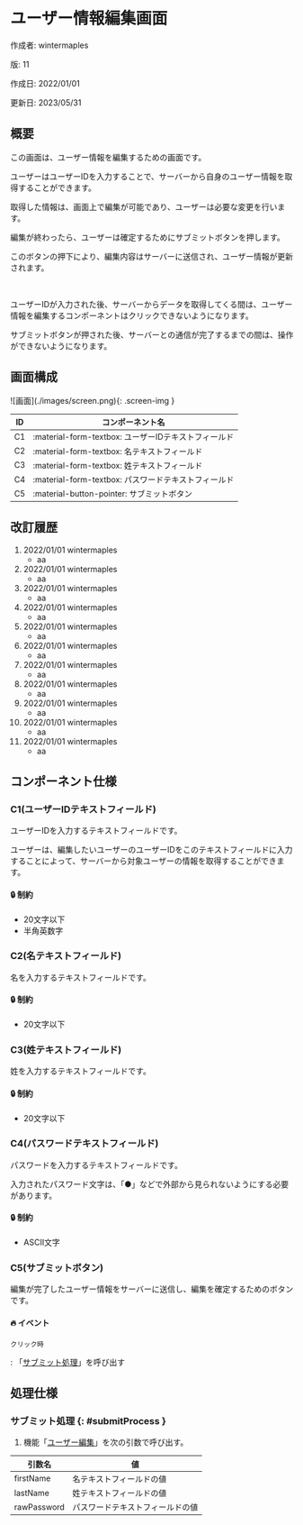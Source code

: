 # ユーザー情報編集画面

<div id="documentAttributes" markdown>
作成者: wintermaples

版: 11

作成日: 2022/01/01

更新日: 2023/05/31
</div>

## 概要

この画面は、ユーザー情報を編集するための画面です。

ユーザーはユーザーIDを入力することで、サーバーから自身のユーザー情報を取得することができます。

取得した情報は、画面上で編集が可能であり、ユーザーは必要な変更を行います。

編集が終わったら、ユーザーは確定するためにサブミットボタンを押します。

このボタンの押下により、編集内容はサーバーに送信され、ユーザー情報が更新されます。

<br>

ユーザーIDが入力された後、サーバーからデータを取得してくる間は、ユーザー情報を編集するコンポーネントはクリックできないようになります。

サブミットボタンが押された後、サーバーとの通信が完了するまでの間は、操作ができないようになります。

## 画面構成

<div class="flex" markdown>
![画面](./images/screen.png){: .screen-img }

| ID  | コンポーネント名                                |
| --- | --------------------------------------- |
| C1  | :material-form-textbox: ユーザーIDテキストフィールド |
| C2  | :material-form-textbox: 名テキストフィールド      |
| C3  | :material-form-textbox: 姓テキストフィールド      |
| C4  | :material-form-textbox: パスワードテキストフィールド  |
| C5  | :material-button-pointer: サブミットボタン      |
</div>


## 改訂履歴
1. 2022/01/01 wintermaples
    - aa
1. 2022/01/01 wintermaples
    - aa
1. 2022/01/01 wintermaples
    - aa
1. 2022/01/01 wintermaples
    - aa
1. 2022/01/01 wintermaples
    - aa
1. 2022/01/01 wintermaples
    - aa
1. 2022/01/01 wintermaples
    - aa
1. 2022/01/01 wintermaples
    - aa
1. 2022/01/01 wintermaples
    - aa
1. 2022/01/01 wintermaples
    - aa
1. 2022/01/01 wintermaples
    - aa


## コンポーネント仕様
### C1(ユーザーIDテキストフィールド)
ユーザーIDを入力するテキストフィールドです。

ユーザーは、編集したいユーザーのユーザーIDをこのテキストフィールドに入力することによって、サーバーから対象ユーザーの情報を取得することができます。

#### :lock: 制約
- 20文字以下
- 半角英数字

### C2(名テキストフィールド)
名を入力するテキストフィールドです。

#### :lock: 制約
- 20文字以下

### C3(姓テキストフィールド)
姓を入力するテキストフィールドです。

#### :lock: 制約
- 20文字以下

### C4(パスワードテキストフィールド)
パスワードを入力するテキストフィールドです。

入力されたパスワード文字は、「●」などで外部から見られないようにする必要があります。

#### :lock: 制約
- ASCII文字

### C5(サブミットボタン)
編集が完了したユーザー情報をサーバーに送信し、編集を確定するためのボタンです。

#### :fire: イベント
`クリック時`

:   「[サブミット処理](#submitProcess)」を呼び出す

## 処理仕様
### サブミット処理 {: #submitProcess }
1. 機能「[ユーザー編集](#)」を次の引数で呼び出す。

| 引数名         | 値                |
| ----------- | ---------------- |
| firstName   | 名テキストフィールドの値     |
| lastName    | 姓テキストフィールドの値     |
| rawPassword | パスワードテキストフィールドの値 |


